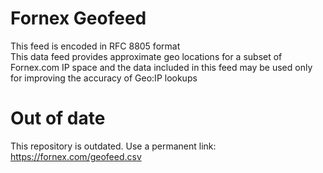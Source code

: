 # Fornex Geofeed <br />
This feed is encoded in RFC 8805 format <br />
This data feed provides approximate geo locations for a subset of Fornex.com IP space and the data included in this feed may be used only for improving the accuracy of Geo:IP lookups

# Out of date
This repository is outdated. Use a permanent link: https://fornex.com/geofeed.csv

